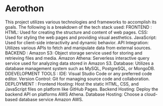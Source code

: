 # Aerothon
This project utilizes various technologies and frameworks to accomplish its goals. The following is a breakdown of the tech stack used:
FRONTEND :
HTML: Used for creating the structure and content of web pages.
CSS: Used for styling the web pages and providing visual aesthetics.
JavaScript: Used for client-side interactivity and dynamic behavior.
API Integration: Utilizes various APIs to fetch and manipulate data from external sources.
BACKEND :
Amazon S3: Object storage service used for storing and retrieving files and media.
Amazon Athena: Serverless interactive query service used for analyzing data stored in Amazon S3.
Database: Utilizes a database management system such as MySQL, PostgreSQL, or MongoDB.
DDEVELOPMENT TOOLS :
IDE: Visual Studio Code or any preferred code editor.
Version Control: Git for managing source code and collaboration.
DEPLOYMENT :
Frontend Hosting: Host the static HTML, CSS, and JavaScript files on platform like  GitHub Pages.
Backend Hosting: Deploy the backend API on platforms  AWS Athena.
Database Hosting: Choose a cloud-based database service  Amazon AWS.

